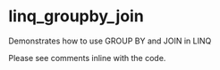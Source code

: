 # linq_groupby_join
Demonstrates how to use GROUP BY and JOIN in LINQ

Please see comments inline with the code.
